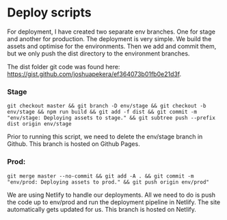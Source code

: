 # Deploy scripts
For deployment, I have created two separate env branches. One for stage and another for production. The deployment is very simple. We build the assets and optimise for the environments. Then we add and commit them, but we only push the dist directory to the environment branches.

The dist folder git code was found here: https://gist.github.com/joshuapekera/ef364073b01fb0e21d3f.

### Stage
`git checkout master && git branch -D env/stage && git checkout -b env/stage && npm run build && git add -f dist && git commit -m "env/stage: Deploying assets to stage." && git subtree push --prefix dist origin env/stage`

Prior to running this script, we need to delete the env/stage branch in Github. This branch is hosted on Github Pages.

### Prod:
`git merge master --no-commit && git add -A . && git commit -m "env/prod: Deploying assets to prod." && git push origin env/prod"`

We are using Netlify to handle our deployments. All we need to do is push the code up to env/prod and run the deployment pipeline in Netlify. The site automatically gets updated for us.  This branch is hosted on Netlify.